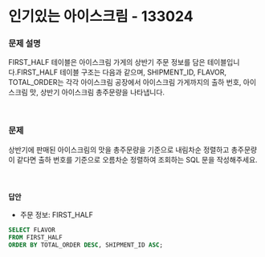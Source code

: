 # 인기있는 아이스크림 - 133024

### 문제 설명

FIRST_HALF 테이블은 아이스크림 가게의 상반기 주문 정보를 담은 테이블입니다.FIRST_HALF 테이블 구조는 다음과 같으며, SHIPMENT_ID, FLAVOR, TOTAL_ORDER는 각각 아이스크림 공장에서 아이스크림 가게까지의 출하 번호, 아이스크림 맛, 상반기 아이스크림 총주문량을 나타냅니다.  

<br/>

### 문제

상반기에 판매된 아이스크림의 맛을 총주문량을 기준으로 내림차순 정렬하고 총주문량이 같다면 출하 번호를 기준으로 오름차순 정렬하여 조회하는 SQL 문을 작성해주세요.  

<br/>

### `답안`

 - 주문 정보: FIRST_HALF 
```SQL
SELECT FLAVOR
FROM FIRST_HALF 
ORDER BY TOTAL_ORDER DESC, SHIPMENT_ID ASC;
```
